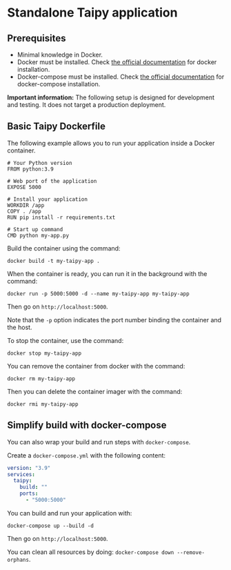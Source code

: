 # Standalone Taipy application

## Prerequisites

- Minimal knowledge in Docker.
- Docker must be installed. Check [the official documentation](https://docs.docker.com/engine/install/) for docker installation.
- Docker-compose must be installed. Check [the official documentation](https://docs.docker.com/compose/install/) for docker-compose installation.

**Important information:** The following setup is designed for development and testing. It does not target a production deployment.

## Basic Taipy Dockerfile

The following example allows you to run your application inside a Docker container.

```
# Your Python version
FROM python:3.9

# Web port of the application
EXPOSE 5000

# Install your application
WORKDIR /app
COPY . /app
RUN pip install -r requirements.txt

# Start up command
CMD python my-app.py
```

Build the container using the command:
```
docker build -t my-taipy-app .
```

When the container is ready, you can run it in the background with the command:
```
docker run -p 5000:5000 -d --name my-taipy-app my-taipy-app
```
Then go on `http://localhost:5000`.

Note that the `-p` option indicates the port number binding the container and the host.


To stop the container, use the command:
```
docker stop my-taipy-app
```
You can remove the container from docker with the command:
```
docker rm my-taipy-app
```
Then you can delete the container imager with the command:
```
docker rmi my-taipy-app
```


## Simplify build with docker-compose

You can also wrap your build and run steps with `docker-compose`.

Create a `docker-compose.yml` with the following content:

```yaml
version: "3.9"
services:
  taipy:
    build: ""
    ports:
      - "5000:5000"
```

You can build and run your application with:
```
docker-compose up --build -d
```
Then go on `http://localhost:5000`.

You can clean all resources by doing: `docker-compose down --remove-orphans`.
